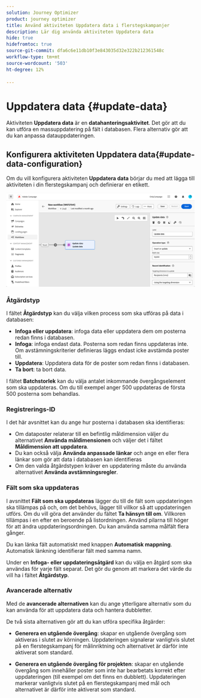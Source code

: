 ```yaml
---
solution: Journey Optimizer
product: journey optimizer
title: Använd aktiviteten Uppdatera data i flerstegskampanjer
description: Lär dig använda aktiviteten Uppdatera data
hide: true
hidefromtoc: true
source-git-commit: dfa6c6e11db10f3e843035d32e322b212361548c
workflow-type: tm+mt
source-wordcount: '503'
ht-degree: 12%

---
```


# Uppdatera data {#update-data}

Aktiviteten **Uppdatera data** är en **datahanteringsaktivitet**. Det gör att du kan utföra en massuppdatering på fält i databasen. Flera alternativ gör att du kan anpassa datauppdateringen.

<!--
The **Operation type** field lets you choose the process to be carried out on the data in the database. Select the first option to add data or update (it if it has already been added). You can also only add data, only update data, or delete data. Select the **Update and merge collections** to select a primary record to link duplicates to, and delete those duplicates safely

Specify how to identify the records in the database: if data relate to an existing targeting dimension, select the **Using the targeting dimension** option and select the targeting dimension and fields to update. Otherwise, specify one or more custom links to identify the data in the database, or direct use of reconciliation keys.

Select the fields to update and reconciliation settings. You can use the **Auto-mapping** option to automatically identify the fields to be updated.

The **Advanced options** section let you specify additional settings to manage data and duplicates.

Toggle the **Generate an outbound transition** option to add an outbound transition that will be activated at the end of the execution of the **Update data** activity. The update generally marks the end of a targeting workflow and therefore the option is not activated by default.

Toggle the **Generate an outbound transition for rejects** option to add an outbound transition containing records that have not been correctly processed after the update (for example if there is a duplicate). The update generally marks the end of a targeting workflow and therefore the option is not activated by default.
-->

## Konfigurera aktiviteten Uppdatera data{#update-data-configuration}

Om du vill konfigurera aktiviteten **Uppdatera data** börjar du med att lägga till aktiviteten i din flerstegskampanj och definierar en etikett.

![](../assets/workflow-update-data.png)

### Åtgärdstyp

I fältet **Åtgärdstyp** kan du välja vilken process som ska utföras på data i databasen:

* **Infoga eller uppdatera**: infoga data eller uppdatera dem om posterna redan finns i databasen.
* **Infoga**: infoga endast data. Posterna som redan finns uppdateras inte. Om avstämningskriterier definieras läggs endast icke avstämda poster till.
* **Uppdatera**: Uppdatera data för de poster som redan finns i databasen.
* **Ta bort**: ta bort data.

I fältet **Batchstorlek** kan du välja antalet inkommande övergångselement som ska uppdateras. Om du till exempel anger 500 uppdateras de första 500 posterna som behandlas.

### Registrerings-ID

I det här avsnittet kan du ange hur posterna i databasen ska identifieras:

* Om dataposter relaterar till en befintlig måldimension väljer du alternativet **Använda måldimensionen** och väljer det i fältet **Måldimension att uppdatera**.
* Du kan också välja **Använda anpassade länkar** och ange en eller flera länkar som gör att data i databasen kan identifieras
* Om den valda åtgärdstypen kräver en uppdatering måste du använda alternativet **Använda avstämningsregler**.

### Fält som ska uppdateras

I avsnittet **Fält som ska uppdateras** lägger du till de fält som uppdateringen ska tillämpas på och, om det behövs, lägger till villkor så att uppdateringen utförs. Om du vill göra det använder du fältet **Ta hänsyn till om**. Villkoren tillämpas i en efter en beroende på listordningen. Använd pilarna till höger för att ändra uppdateringsordningen. Du kan använda samma målfält flera gånger.

Du kan länka fält automatiskt med knappen **Automatisk mappning**. Automatisk länkning identifierar fält med samma namn.

Under en **Infoga- eller uppdateringsåtgärd** kan du välja en åtgärd som ska användas för varje fält separat. Det gör du genom att markera det värde du vill ha i fältet **Åtgärdstyp**.

### Avancerade alternativ

Med de **avancerade alternativen** kan du ange ytterligare alternativ som du kan använda för att uppdatera data och hantera dubbletter.

<!--
* **Disable automatic key management**
* **Disable audit**
* **Empty the destination value if the source value is empty**
* **Update all columns with matching names**
* **Ignore records which concern the same target**: only the first in the list of expressions will be considered
-->

De två sista alternativen gör att du kan utföra specifika åtgärder:

* **Generera en utgående övergång**: skapar en utgående övergång som aktiveras i slutet av körningen. Uppdateringen signalerar vanligtvis slutet på en flerstegskampanj för målinriktning och alternativet är därför inte aktiverat som standard.

* **Generera en utgående övergång för projekten**: skapar en utgående övergång som innehåller poster som inte har bearbetats korrekt efter uppdateringen (till exempel om det finns en dubblett). Uppdateringen markerar vanligtvis slutet på en flerstegskampanj med mål och alternativet är därför inte aktiverat som standard.
